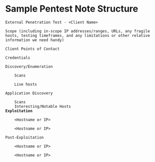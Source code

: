 # Sample Pentest Note Structure

<pre><code>External Penetration Test - &#x3C;Client Name>

Scope (including in-scope IP addresses/ranges, URLs, any fragile hosts, testing timeframes, and any limitations or other relative information we need handy)

Client Points of Contact

Credentials

Discovery/Enumeration

    Scans

    Live hosts

Application Discovery

    Scans
    Interesting/Notable Hosts
<strong>Exploitation
</strong>
    &#x3C;Hostname or IP>

    &#x3C;Hostname or IP>

Post-Exploitation

    &#x3C;Hostname or IP>

    &#x3C;Hostname or IP>
</code></pre>
